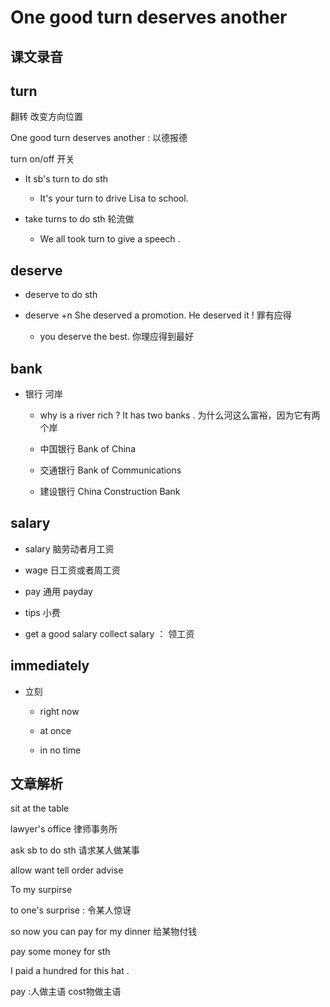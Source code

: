 # One good turn deserves another

## 课文录音

## turn

翻转  改变方向位置  

One good turn deserves another : 以德报德  

turn  on/off  开关 

- It sb's turn to do sth
  
  - It's your turn to drive Lisa to school.

- take  turns to do sth  轮流做  
  
  - We all took turn to give a speech .

## deserve

- deserve to do sth  

- deserve +n      She deserved a promotion.  He deserved it ! 罪有应得  
  
  - you deserve the best. 你理应得到最好  

## bank

- 银行 河岸 
  
  - why is a river rich ?  It has two banks . 为什么河这么富裕，因为它有两个岸   
  
  - 中国银行  Bank of China  
  
  -  交通银行 Bank of Communications    
  
  - 建设银行  China Construction Bank  

## salary

- salary  脑劳动者月工资  

- wage   日工资或者周工资  

- pay     通用  payday  

- tips 小费  

- get a good salary   collect  salary ： 领工资  

## immediately

- 立刻 
  
  - right  now  
  
  - at once
  
  - in no time 

## 文章解析

sit at the table  

lawyer's office 律师事务所  

ask sb to do sth   请求某人做某事  

allow  want tell order advise  

To my surpirse   

to one's surprise : 令某人惊讶 

so now you can pay for my dinner  给某物付钱  

pay some money for sth  

I paid a hundred for this hat .

pay :人做主语 cost物做主语  






